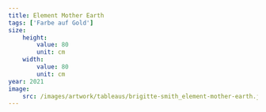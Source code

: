 ```yaml
---
title: Element Mother Earth
tags: ['Farbe auf Gold']
size:
    height:
        value: 80
        unit: cm
    width:
        value: 80
        unit: cm
year: 2021
image:
    src: /images/artwork/tableaus/brigitte-smith_element-mother-earth.jpg
---
```


